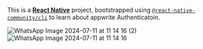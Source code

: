 This is a [**React Native**](https://reactnative.dev) project, bootstrapped using [`@react-native-community/cli`](https://github.com/react-native-community/cli) to learn about appwrite Authenticatoin.

![WhatsApp Image 2024-07-11 at 11 14 16 (2)](https://github.com/joyal-jij0/appwriteAuth-React-Native/assets/109350246/ffab418b-e0da-4940-b3d7-9a600765f7b3)
![WhatsApp Image 2024-07-11 at 11 14 16](https://github.com/joyal-jij0/appwriteAuth-React-Native/assets/109350246/64e5d5e2-9d75-4cd7-a0b4-6952e1853ac2)
